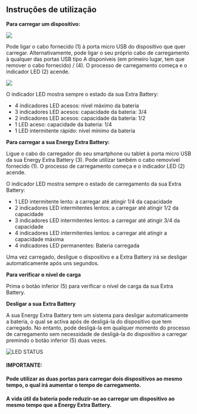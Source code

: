 ## Instruções de utilização

**Para carregar um dispositivo:**

![](http://static.energysistem.com/images/manuals/42253/56057cbc54561.jpg)

Pode ligar o cabo fornecido (1) à porta micro USB do dispositivo que quer carregar. Alternativamente, pode ligar o seu próprio cabo de carregamento à qualquer das portas USB tipo A disponíveis (em primeiro lugar, tem que remover o cabo fornecido) / (4).  O processo de carregamento começa e o indicador LED (2) acende.

![](http://static.energysistem.com/images/manuals/42253/56057edd1414b.jpg)

O indicador LED mostra sempre o estado da sua Extra Battery:

* 4 indicadores LED acesos: nível máximo da bateria
* 3 indicadores LED acesos: capacidade da bateria: 3/4
* 2 indicadores LED acesos: capacidade da bateria: 1/2
* 1 LED aceso: capacidade da bateria: 1/4
* 1 LED intermitente rápido: nível mínimo da bateria


**Para carregar a sua Energy Extra Battery:**

Ligue o cabo do carregador do seu smartphone ou tablet à porta micro USB da sua Energy Extra Battery (3).
Pode utilizar também o cabo removível fornecido (1). O processo de carregamento começa e o indicador LED (2) acende.

O indicador LED mostra sempre o estado de carregamento da sua Extra Battery:

* 1 LED intermitente lento: a carregar até atingir 1/4 da capacidade
* 2 indicadores LED intermitentes lentos: a carregar até atingir 1/2 da capacidade
* 3 indicadores LED intermitentes lentos: a carregar até atingir 3/4 da capacidade
* 4 indicadores LED intermitentes lentos: a carregar até atingir a capacidade máxima
* 4 indicadores LED permanentes: Bateria carregada

Uma vez carregado, desligue o dispositivo e a Extra Battery irá se desligar automaticamente após uns segundos.

**Para verificar o nível de carga**

Prima o botão inferior (5) para verificar o nível de carga da sua Extra Battery. 

**Desligar a sua Extra Battery**

A sua Energy Extra Battery tem um sistema para desligar automaticamente a bateria, o qual se activa após de desligá-la do dispositivo que tem carregado.  No entanto, pode desligá-la em qualquer momento do processo de carregamento sem necessidade de desligá-la do dispositivo a carregar premindo o botão inferior (5) duas vezes.


![LED STATUS](http://static.energysistem.com/images/manuals/42253/56057b333bf80.jpg)

#### **IMPORTANTE:**

#### Pode utilizar as duas portas para carregar dois dispositivos ao mesmo tempo, o qual irá  aumentar o tempo de carregamento.
#### A vida útil da bateria pode reduzir-se ao carregar um dispositivo ao mesmo tempo que a Energy Extra Battery.

